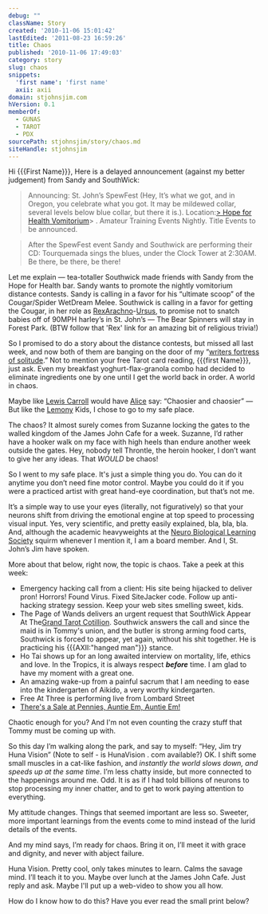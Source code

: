 ```yaml
---
debug: ""
className: Story
created: '2010-11-06 15:01:42'
lastEdited: '2011-08-23 16:59:26'
title: Chaos
published: '2010-11-06 17:49:03'
category: story
slug: chaos
snippets:
  'first name': 'first name'
  axii: axii
domain: stjohnsjim.com
hVersion: 0.1
memberOf:
  - GUNAS
  - TAROT
  - PDX
sourcePath: stjohnsjim/story/chaos.md
siteHandle: stjohnsjim
---
```

Hi {{{First Name}}}, Here is a delayed announcement (against my better judgement) from Sandy and SouthWick:

> Announcing: St. John’s SpewFest (Hey, It’s what we got, and in Oregon, you celebrate what you got. It may be mildewed collar, several levels below blue collar, but there it is.). Location:[> Hope for Health Vomitorium][0]> . Amateur Training Events Nightly. Title Events to be announced.

> After the SpewFest event Sandy and Southwick are performing their CD: Tourquemada sings the blues, under the Clock Tower at 2:30AM. Be there, be there, be there!

Let me explain — tea-totaller Southwick made friends with Sandy from the Hope for Health bar. Sandy wants to promote the nightly vomitorium distance contests. Sandy is calling in a favor for his “ultimate scoop” of the Cougar/Spider WetDream Melee. Southwick is calling in a favor for getting the Cougar, in her role as [Rex][1][Arachno][2]-[Ursus][3], to promise not to snatch babies off of 90MPH harley’s in St. John’s — The Bear Spinners will stay in Forest Park. (BTW follow that 'Rex' link for an amazing bit of religious trivia!)

So I promised to do a story about the distance contests, but missed all last week, and now both of them are banging on the door of my “[writers fortress of solitude][4].” Not to mention your free Tarot card reading, {{{first Name}}}, just ask. Even my breakfast yoghurt-flax-granola combo had decided to eliminate ingredients one by one until I get the world back in order. A world in chaos.

Maybe like [Lewis Carroll][5] would have [Alice][6] say: “Chaosier and chaosier” — But like the [Lemony][7] Kids, I chose to go to my safe place.

The chaos? It almost surely comes from Suzanne locking the gates to the walled kingdom of the James John Cafe for a week. Suzanne, I’d rather have a hooker walk on my face with high heels than endure another week outside the gates. Hey, nobody tell Throntle, the heroin hooker, I don’t want to give her any ideas. That _WOULD_ be chaos!

So I went to my safe place. It's just a simple thing you do. You can do it anytime you don’t need fine motor control. Maybe you could do it if you were a practiced artist with great hand-eye coordination, but that’s not me.

It’s a simple way to use your eyes (literally, not figuratively) so that your neurons shift from driving the emotional engine at top speed to processing visual input. Yes, very scientific, and pretty easily explained, bla, bla, bla. And, although the academic heavyweights at the [Neuro Biological Learning Society][8] squirm whenever I mention it, I am a board member. And I, St. John’s Jim have spoken.

More about that below, right now, the topic is chaos. Take a peek at this week:

* Emergency hacking call from a client: His site being hijacked to deliver pron! Horrors! Found Virus. Fixed SiteJacker code. Follow up anti-hacking strategy session. Keep your web sites smelling sweet, kids.
* The Page of Wands delivers an urgent request that SouthWick Appear At The[Grand Tarot Cotillion][9]. Southwick answers the call and since the maid is in Tommy's union, and the butler is strong arming food carts, Southwick is forced to appear, yet again, without his shit together. He is practicing his {{{AXII:"hanged man"}}} stance.
* Ho Tai shows up for an long awaited interview on mortality, life, ethics and love. In the Tropics, it is always respect _**before**_ time. I am glad to have my moment with a great one.
* An amazing wake-up from a painful sacrum that I am needing to ease into the kindergarten of Aikido, a very worthy kindergarten.
* Free At Three is performing live from Lombard Street
* [There's a Sale at Pennies, Auntie Em, Auntie Em!][10]

Chaotic enough for you? And I'm not even counting the crazy stuff that Tommy must be coming up with.

So this day I’m walking along the park, and say to myself: “Hey, Jim try Huna Vision” (Note to self - is HunaVision . com available?) OK. I shift some small muscles in a cat-like fashion, and _instantly the world slows down, and speeds up at the same time_. I’m less chatty inside, but more connected to the happenings around me. Odd. It is as if I had told billions of neurons to stop processing my inner chatter, and to get to work paying attention to everything.

My attitude changes. Things that seemed important are less so. Sweeter, more important learnings from the events come to mind instead of the lurid details of the events.

And my mind says, I’m ready for chaos. Bring it on, I’ll meet it with grace and dignity, and never with abject failure.

Huna Vision. Pretty cool, only takes minutes to learn. Calms the savage mind. I’ll teach it to you. Maybe over lunch at the James John Cafe. Just reply and ask. Maybe I'll put up a web-video to show you all how.

How do I know how to do this? Have you ever read the small print below?

[0]: http://maps.google.com/maps/ms?ie=UTF8&amp;hl=en&amp;msa=0&amp;msid=114144299215869109392.00049235069b2ceba6d18&amp;t=h&amp;z=20
[1]: http://www.google.com/search?rls=en&amp;q=rex+king+regent&amp;ie=UTF-8&amp;oe=UTF-8
[2]: http://www.cirrusimage.com/
[3]: http://wikiality.wikia.com/Bears
[4]: http://www.yelp.com/biz/north-end-gallery-portland
[5]: http://en.wikipedia.org/wiki/Lewis_Carroll
[6]: http://en.wikipedia.org/wiki/File:Alice_Liddell_2.jpg
[7]: http://www.lemonysnicket.com/
[8]: http://drjanik.tripod.com/nls.html
[9]: http://www.facebook.com/event.php?eid=149864738392052&amp;index=1
[10]: http://www.imdb.com/title/tt0080339/quotes